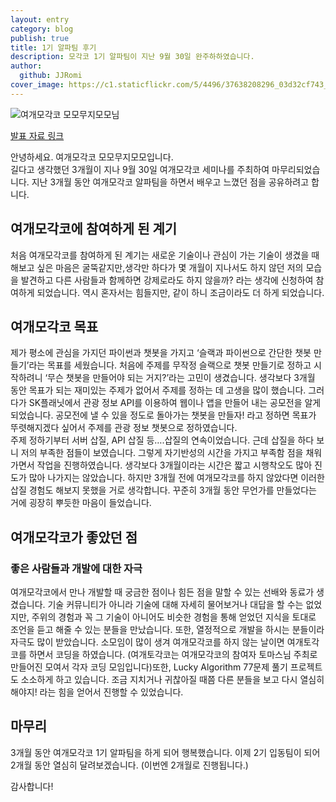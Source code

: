 ```yaml
---
layout: entry
category: blog
publish: true
title: 1기 알파팀 후기
description: 모각코 1기 알파팀이 지난 9월 30일 완주하하였습니다.
author:
  github: JJRomi
cover_image: https://c1.staticflickr.com/5/4496/37638208296_03d32cf743_k.jpg
---
```


![여개모각코 모모무지모모님](https://c1.staticflickr.com/5/4496/37638208296_03d32cf743_k.jpg)

<a href="https://drive.google.com/open?id=0B8YBQNkgrC71UFZoR0J3SEVkM3c" target="_blank">발표 자료 링크</a>

안녕하세요. 여개모각코 모모무지모모입니다.  
길다고 생각했던 3개월이 지나 9월 30일 여개모각코 세미나를 주최하여 마무리되었습니다. 지난 3개월 동안 여개모각코 알파팀을 하면서 배우고 느꼈던 점을 공유하려고 합니다.  

## 여개모각코에 참여하게 된 계기  
처음 여개모각코를 참여하게 된 계기는 새로운 기술이나 관심이 가는 기술이 생겼을 때 해보고 싶은 마음은 굴뚝같지만,생각만 하다가 몇 개월이 지나서도 하지 않던 저의 모습을 발견하고 다른 사람들과 함께하면 강제로라도 하지 않을까? 라는 생각에 신청하여 참여하게 되었습니다. 역시 혼자서는 힘들지만, 같이 하니 조금이라도 더 하게 되었습니다.  

## 여개모각코 목표  
제가 평소에 관심을 가지던 파이썬과 챗봇을 가지고 ‘슬랙과 파이썬으로 간단한 챗봇 만들기’라는 목표를 세웠습니다. 처음에 주제를 무작정 슬랙으로 챗봇 만들기로 정하고 시작하려니 ‘무슨 챗봇을 만들어야 되는 거지?’라는 고민이 생겼습니다. 생각보다 3개월 동안 목표가 되는 재미있는 주제가 없어서 주제를 정하는 데 고생을 많이 했습니다. 그러다가 SK플래닛에서 관광 정보 API를 이용하여 웹이나 앱을 만들어 내는 공모전을 알게 되었습니다. 공모전에 낼 수 있을 정도로 돌아가는 챗봇을 만들자! 라고 정하면 목표가 뚜렷해지겠다 싶어서 주제를 관광 정보 챗봇으로 정하였습니다.  
주제 정하기부터 서버 삽질, API 삽질 등….삽질의 연속이었습니다. 근데 삽질을 하다 보니 저의 부족한 점들이 보였습니다. 그렇게 자기반성의 시간을 가지고 부족함 점을 채워가면서 작업을 진행하였습니다. 생각보다 3개월이라는 시간은 짧고 시행착오도 많아 진도가 많아 나가지는 않았습니다. 하지만 3개월 전에 여개모각코를 하지 않았다면 이러한 삽질 경험도 해보지 못했을 거로 생각합니다. 꾸준히 3개월 동안 무언가를 만들었다는 거에 굉장히 뿌듯한 마음이 들었습니다.  

## 여개모각코가 좋았던 점  
### 좋은 사람들과 개발에 대한 자극  
여개모각코에서 만나 개발할 때 궁금한 점이나 힘든 점을 말할 수 있는 선배와 동료가 생겼습니다. 기술 커뮤니티가 아니라 기술에 대해 자세히 물어보거나 대답을 할 수는 없었지만, 주위의 경험과 꼭 그 기술이 아니어도 비슷한 경험을 통해 얻었던 지식을 토대로 조언을 듣고 해줄 수 있는 분들을 만났습니다. 또한, 열정적으로 개발을 하시는 분들이라 자극도 많이 받았습니다. 소모임이 많이 생겨 여개모각코를 하지 않는 날이면 여개토각코를 하면서 코딩을 하였습니다. (여개토각코는 여개모각코의 참여자 토마스님 주최로 만들어진 모여서 각자 코딩 모임입니다)또한, Lucky Algorithm 77문제 풀기 프로젝트도 소소하게 하고 있습니다. 조금 지치거나 귀찮아질 때쯤 다른 분들을 보고 다시 열심히 해야지! 라는 힘을 얻어서 진행할 수 있었습니다.  

## 마무리  
3개월 동안 여개모각코 1기 알파팀을 하게 되어 행복했습니다. 이제 2기 입동팀이 되어 2개월 동안 열심히 달려보겠습니다. (이번엔 2개월로 진행됩니다.)  

감사합니다!  
